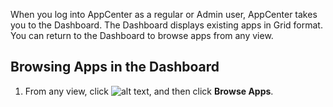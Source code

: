 When you log into AppCenter as a regular or Admin user, AppCenter takes you to the Dashboard. The Dashboard displays existing apps in Grid format. You can return to the Dashboard to browse apps from any view.

## Browsing Apps in the Dashboard

1. From any view, click ![alt text](https://github.td.teradata.com/appcenter/documentation/user-guide/images/menu-button.png"), and then click **Browse Apps**.

